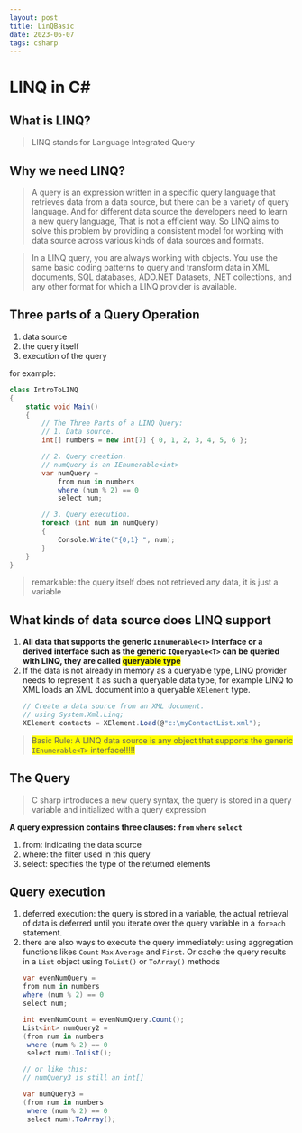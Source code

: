 ```yaml
---
layout: post
title: LinQBasic
date: 2023-06-07
tags: csharp
---
```


# LINQ in C#

## What is LINQ?

> LINQ stands for Language Integrated Query 

## Why we need LINQ?

> A query is an expression written in a specific query language that retrieves data from a data source, but there can be a variety of query language. And for different data source the developers need to learn a new query language, That is not a efficient way. So LINQ aims to solve this problem by providing a consistent model for working with data source across various kinds of data sources and formats.

> In a LINQ query, you are always working with objects. You use the same basic coding patterns to query and transform data in XML documents, SQL databases, ADO.NET Datasets, .NET collections, and any other format for which a LINQ provider is available.

## Three parts of a Query Operation

1. data source
2. the query itself
3. execution of the query

for example:
```C#
class IntroToLINQ
{
    static void Main()
    {
        // The Three Parts of a LINQ Query:
        // 1. Data source.
        int[] numbers = new int[7] { 0, 1, 2, 3, 4, 5, 6 };

        // 2. Query creation.
        // numQuery is an IEnumerable<int>
        var numQuery =
            from num in numbers
            where (num % 2) == 0
            select num;

        // 3. Query execution.
        foreach (int num in numQuery)
        {
            Console.Write("{0,1} ", num);
        }
    }
}
```

> remarkable: the query itself does not retrieved any data, it is just a variable

## What kinds of data source does LINQ support

1. **All data that supports the generic `IEnumerable<T>` interface or a derived interface such as the generic `IQueryable<T>` can be queried with LINQ, they are called <span style="background-color: #FFFF00"> queryable type </span>**
2. If the data is not already in memory as a queryable type, LINQ provider needs to represent it as such a queryable data type, for example LINQ to XML loads an XML document into a queryable `XElement` type.
    ```C#
    // Create a data source from an XML document.
    // using System.Xml.Linq;
    XElement contacts = XElement.Load(@"c:\myContactList.xml");
    ```
> <span style="background-color: #FFFF00"> Basic Rule: A LINQ data source is any object that supports the generic `IEnumerable<T>` interface!!!!! </span>

## The Query

> C sharp introduces a new query syntax, the query is stored in a query variable and initialized with a query expression

**A query expression contains three clauses: `from` `where` `select`**
1. from: indicating the data source
2. where: the filter used in this query
3. select: specifies the type of the returned elements

## Query execution

1. deferred execution: the query is stored in a variable, the actual retrieval of data is deferred until you iterate over the query variable in a `foreach` statement.
2. there are also ways to execute the query immediately: using aggregation functions likes `Count` `Max` `Average` and `First`. Or cache the query results in a `List` object using `ToList()` or `ToArray()` methods
    ```c#
    var evenNumQuery =
    from num in numbers
    where (num % 2) == 0
    select num;

    int evenNumCount = evenNumQuery.Count();
    List<int> numQuery2 =
    (from num in numbers
     where (num % 2) == 0
     select num).ToList();

    // or like this:
    // numQuery3 is still an int[]

    var numQuery3 =
    (from num in numbers
     where (num % 2) == 0
     select num).ToArray();
    ```
